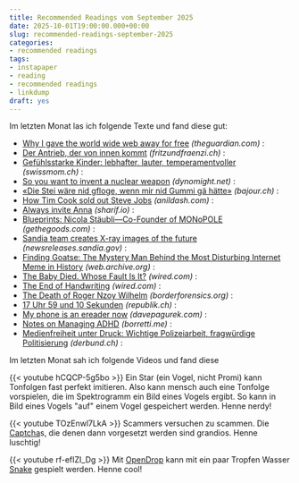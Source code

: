 ```yaml
---
title: Recommended Readings vom September 2025
date: 2025-10-01T19:00:00.000+00:00
slug: recommended-readings-september-2025
categories:
- recommended readings
tags:
- instapaper
- reading
- recommended readings
- linkdump
draft: yes
---
```


Im letzten Monat las ich folgende Texte und fand diese gut:


- [Why I gave the world wide web away for free](https://www.theguardian.com/technology/2025/sep/28/why-i-gave-the-world-wide-web-away-for-free) *(theguardian.com)* : 
- [Der Antrieb, der von innen kommt](https://www.fritzundfraenzi.ch/lernen/der-antrieb-der-von-innen-kommt/) *(fritzundfraenzi.ch)* : 
- [Gefühlsstarke Kinder: lebhafter, lauter, temperamentvoller](https://www.swissmom.ch/de/familie/herausforderungen/gefuehlsstarke-kinder-101773) *(swissmom.ch)* : 
- [So you want to invent a nuclear weapon](https://dynomight.net/nukes/) *(dynomight.net)* : 
- [«Die Stei wäre nid gfloge, wenn mir nid Gummi gä hätte»](https://bajour.ch/a/die-stei-ware-nid-gfloge-wenn-mir-nid-gummi-ga-hatte) *(bajour.ch)* : 
- [How Tim Cook sold out Steve Jobs](https://www.anildash.com//2025/09/09/how-tim-cook-sold-out-steve-jobs/) *(anildash.com)* : 
- [Always invite Anna](https://sharif.io/anna-alexei) *(sharif.io)* : 
- [Blueprints: Nicola Stäubli—Co-Founder of MONoPOLE](https://gethegoods.com/articles/blueprints-nicola-staubli-co-founder-of-monopole) *(gethegoods.com)* : 
- [Sandia team creates X-ray images of the future](https://newsreleases.sandia.gov/sandia-team-creates-x-ray-images-of-the-future/) *(newsreleases.sandia.gov)* : 
- [Finding Goatse: The Mystery Man Behind the Most Disturbing Internet Meme in History](https://web.archive.org/web/20140222014628/http://gawker.com/finding-goatse-the-mystery-man-behind-the-most-disturb-5899787) *(web.archive.org)* : 
- [The Baby Died. Whose Fault Is It?](https://www.wired.com/story/the-baby-died-whose-fault-is-it-surrogate-pregnancy/) *(wired.com)* : 
- [The End of Handwriting](https://www.wired.com/story/the-end-of-handwriting/) *(wired.com)* : 
- [The Death of Roger Nzoy Wilhelm](https://www.borderforensics.org/investigations/nzoy/) *(borderforensics.org)* : 
- [17 Uhr 59 und 10 Sekunden](https://www.republik.ch/2025/02/22/17-uhr-59-und-10-sekunden) *(republik.ch)* : 
- [My phone is an ereader now](https://www.davepagurek.com/blog/minimal-phone/) *(davepagurek.com)* : 
- [Notes on Managing ADHD](https://borretti.me/article/notes-on-managing-adhd) *(borretti.me)* : 
- [Medienfreiheit unter Druck: Wichtige Polizeiarbeit, fragwürdige Politisierung](https://www.derbund.ch/bern-wichtige-polizeiarbeit-fragwuerdige-politisierung-592991768538) *(derbund.ch)* : 

Im letzten Monat sah ich folgende Videos und fand diese 

{{< youtube hCQCP-5g5bo >}}
Ein Star (ein Vogel, nicht Promi) kann Tonfolgen fast perfekt imitieren.
Also kann mensch auch eine Tonfolge vorspielen, die im Spektrogramm ein Bild eines Vogels ergibt.
So kann in Bild eines Vogels "auf" einem Vogel gespeichert werden.
Henne nerdy!

{{< youtube TOzEnwl7LkA >}}
Scammers versuchen zu scammen.
Die [Captcha](https://en.wikipedia.org/wiki/CAPTCHA)s, die denen dann vorgesetzt werden sind grandios.
Henne luschtig!

{{< youtube rf-efIZI_Dg >}}
Mit [OpenDrop](https://www.gaudi.ch/OpenDrop/) kann mit ein paar Tropfen Wasser [Snake](https://en.wikipedia.org/wiki/Snake_(video_game_genre)) gespielt werden.
Henne cool!